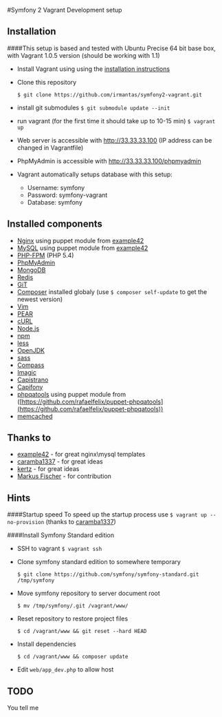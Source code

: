 #Symfony 2 Vagrant Development setup


## Installation
####This setup is based and tested with Ubuntu Precise 64 bit base box, with Vagrant 1.0.5 version (should be working with 1.1)

* Install Vagrant using using the [installation instructions](http://docs.vagrantup.com/v2/installation/index.html)
* Clone this repository

    ```$ git clone https://github.com/irmantas/symfony2-vagrant.git```
    
* install git submodules
    ```$ git submodule update --init```

* run vagrant (for the first time it should take up to 10-15 min)
    ```$ vagrant up```
    
* Web server is accessible with http://33.33.33.100 (IP address can be changed in Vagrantfile)

* PhpMyAdmin is accessible with http://33.33.33.100/phpmyadmin

* Vagrant automatically setups database with this setup:

    * Username: symfony
    * Password: symfony-vagrant
    * Database: symfony

## Installed components

* [Nginx](http://nginx.org/en/) using puppet module from [example42](https://github.com/example42/puppet-nginx)
* [MySQL](http://www.mysql.com/) using puppet module from [example42](https://github.com/example42/puppet-mysql)
* [PHP-FPM](http://php-fpm.org/) (PHP 5.4)
* [PhpMyAdmin](http://www.phpmyadmin.net/home_page/index.php)
* [MongoDB](http://www.mongodb.org/)
* [Redis](http://redis.io/)
* [GiT](http://git-scm.com/)
* [Composer](http://getcomposer.org) installed globaly (use ```$ composer self-update``` to get the newest version)
* [Vim](http://www.vim.org/)
* [PEAR](http://pear.php.net/)
* [cURL](http://curl.haxx.se/)
* [Node.js](http://nodejs.org/)
* [npm](https://npmjs.org/)
* [less](http://lesscss.org/)
* [OpenJDK](http://openjdk.java.net/)
* [sass](http://sass-lang.com/)
* [Compass](http://compass-style.org/)
* [Imagic](http://www.imagemagick.org/script/index.php)
* [Capistrano](https://github.com/capistrano/capistrano)
* [Capifony](http://capifony.org/)
* [phpqatools](http://phpqatools.org/) using puppet module from ([https://github.com/rafaelfelix/puppet-phpqatools](https://github.com/rafaelfelix/puppet-phpqatools))
* [memcached](http://memcached.org/)

## Thanks to

* [example42](https://github.com/example42) - for great nginx\mysql templates
* [caramba1337](https://github.com/caramba1337) - for great ideas
* [kertz](https://github.com/kertz) - for great ideas
* [Markus Fischer](https://github.com/mfn) - for contribution

## Hints
####Startup speed
To speed up the startup process use ```$ vagrant up --no-provision``` (thanks to [caramba1337](https://github.com/caramba1337))

####Install Symfony Standard edition
* SSH to vagrant ```$ vagrant ssh```
* Clone symfony standard edition to somewhere temporary
    
    ```$ git clone https://github.com/symfony/symfony-standard.git /tmp/symfony```
    
* Move symfony repository to server document root

    ```$ mv /tmp/symfony/.git /vagrant/www/```

* Reset repository to restore project files
    
    ```$ cd /vagrant/www && git reset --hard HEAD```

* Install dependencies

    ```$ cd /vagrant/www && composer update```
    
* Edit ```web/app_dev.php``` to allow host

## TODO
You tell me
